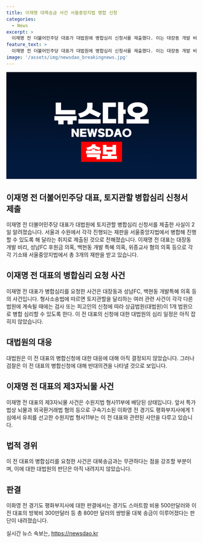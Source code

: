 ```yaml
---
title: 이재명 대북송금 사건 서울중앙지법 병합 신청
categories:
  - News
excerpt: >
  이재명 전 더불어민주당 대표가 대법원에 병합심리 신청서를 제출했다. 이는 대장동 개발 비리, 성남FC 후원금 의혹, 백현동 개발 특혜 의혹 등으로 기소된 3개의 재판을 서울중앙지법에서 병합해 진행함을 요청하는 것이다. 대북송금과 관련된 사건과 무관한 재판이지만, 검찰은 신청에 반대 의견을 제시할 것으로 보인다. 이 전 대표의 제3자뇌물 사건은 수원지법 형사11부에 배당된 상태로, 관련된 이화영 전 경기도 평화부지사에게 유죄 선고된 사례도 있다.
feature_text: >
  이재명 전 더불어민주당 대표가 대법원에 병합심리 신청서를 제출했다. 이는 대장동 개발 비리, 성남FC 후원금 의혹, 백현동 개발 특혜 의혹 등으로 기소된 3개의 재판을 서울중앙지법에서 병합해 진행함을 요청하는 것이다. 대북송금과 관련된 사건과 무관한 재판이지만, 검찰은 신청에 반대 의견을 제시할 것으로 보인다. 이 전 대표의 제3자뇌물 사건은 수원지법 형사11부에 배당된 상태로, 관련된 이화영 전 경기도 평화부지사에게 유죄 선고된 사례도 있다.
image: '/assets/img/newsdao_breakingnews.jpg'
---
```


<p><img src="/assets/img/newsdao_breakingnews.jpg" alt="bookingtag 속보" /></p>

<h2 data-ke-size="size26">이재명 전 더불어민주당 대표, 토지관할 병합심리 신청서 제출</h2>

<p data-ke-size="size16">이재명 전 더불어민주당 대표가 대법원에 토지관할 병합심리 신청서를 제출한 사실이 2일 알려졌습니다. 서울과 수원에서 각각 진행되는 재판을 서울중앙지법에서 병합해 진행할 수 있도록 해 달라는 취지로 제출된 것으로 전해졌습니다. 이재명 전 대표는 대장동 개발 비리, 성남FC 후원금 의혹, 백현동 개발 특혜 의혹, 위증교사 혐의 의혹 등으로 각각 기소돼 서울중앙지법에서 총 3개의 재판을 받고 있습니다.</p>

<h2 data-ke-size="size26">이재명 전 대표의 병합심리 요청 사건</h2>

<p data-ke-size="size16">이재명 전 대표가 병합심리를 요청한 사건은 대장동과 성남FC, 백현동 개발특혜 의혹 등의 사건입니다. 형사소송법에 따르면 토지관할을 달리하는 여러 관련 사건이 각각 다른 법원에 계속될 때에는 검사 또는 피고인의 신청에 따라 상급법원(대법원)이 1개 법원으로 병합 심리할 수 있도록 한다. 이 전 대표의 신청에 대한 대법원의 심리 일정은 아직 잡히지 않았습니다.</p>

<h2 data-ke-size="size26">대법원의 대응</h2>

<p data-ke-size="size16">대법원은 이 전 대표의 병합신청에 대한 대응에 대해 아직 결정되지 않았습니다. 그러나 검찰은 이 전 대표의 병합신청에 대해 반대의견을 나타낼 것으로 보입니다.</p>

<h2 data-ke-size="size26">이재명 전 대표의 제3자뇌물 사건</h2>

<p data-ke-size="size16">이재명 전 대표의 제3자뇌물 사건은 수원지법 형사11부에 배당된 상태입니다. 앞서 특가법상 뇌물과 외국환거래법 혐의 등으로 구속기소된 이화영 전 경기도 평화부지사에게 1심에서 유죄를 선고한 수원지법 형사11부는 이 전 대표와 관련된 사안을 다루고 있습니다.</p>

<h2 data-ke-size="size26">법적 경위</h2>

<p data-ke-size="size16">이 전 대표의 병합심리를 요청한 사건은 대북송금과는 무관하다는 점을 강조할 부분이며, 이에 대한 대법원의 판단은 아직 내려지지 않았습니다.</p>

<h2 data-ke-size="size26">판결</h2>

<p data-ke-size="size16">이화영 전 경기도 평화부지사에 대한 판결에서는 경기도 스마트팜 비용 500만달러와 이 전 대표의 방북비 300만달러 등 총 800만 달러의 쌍방울 대북 송금이 이루어졌다는 판단이 내려졌습니다.</p>
실시간 뉴스 속보는, <a href="https://newsdao.kr" rel="dofollow">https://newsdao.kr</a>


